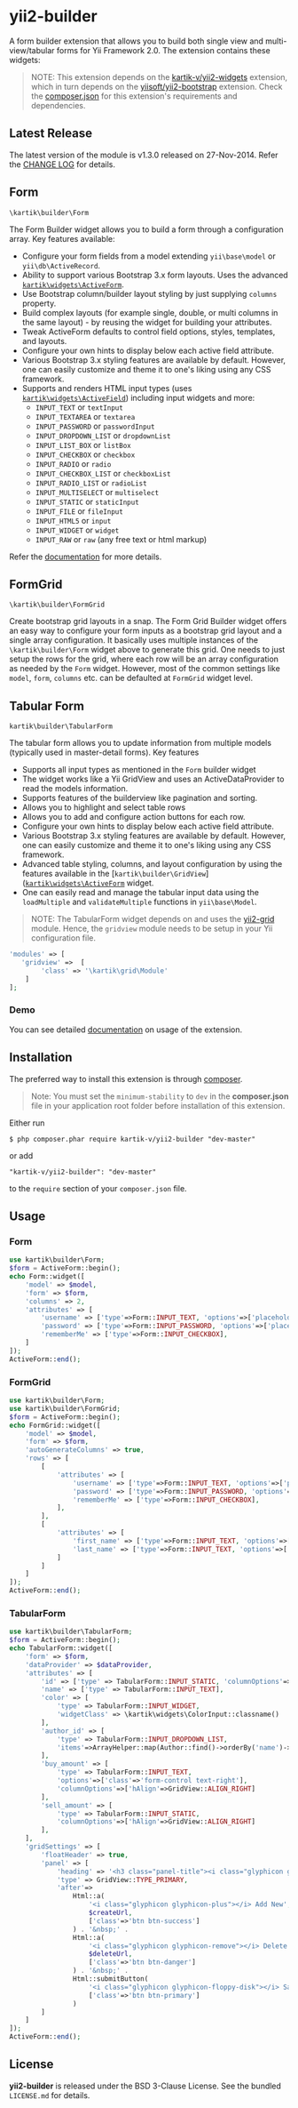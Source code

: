 yii2-builder
============

A form builder extension that allows you to build both single view and multi-view/tabular forms for Yii Framework 2.0. The extension contains these widgets:

> NOTE: This extension depends on the [kartik-v/yii2-widgets](https://github.com/kartik-v/yii2-widgets) extension, which in turn depends on the
[yiisoft/yii2-bootstrap](https://github.com/yiisoft/yii2/tree/master/extensions/bootstrap) extension. Check the 
[composer.json](https://github.com/kartik-v/yii2-builder/blob/master/composer.json) for this extension's requirements and dependencies. 

## Latest Release
The latest version of the module is v1.3.0 released on 27-Nov-2014. Refer the [CHANGE LOG](https://github.com/kartik-v/yii2-builder/blob/master/CHANGE.md) for details.

## Form

`\kartik\builder\Form`

The Form Builder widget allows you to build a form through a configuration array. Key features available:

- Configure your form fields from a model extending `yii\base\model` or `yii\db\ActiveRecord`.
- Ability to support various Bootstrap 3.x form layouts. Uses the advanced [`kartik\widgets\ActiveForm`](http://demos.krajee.com/widget-details/active-form).
- Use Bootstrap column/builder layout styling by just supplying `columns` property.
- Build complex layouts (for example single, double, or multi columns in the same layout) - by reusing the widget for building your attributes.
- Tweak ActiveForm defaults to control field options, styles, templates, and layouts.
- Configure your own hints to display below each active field attribute.
- Various Bootstrap 3.x styling features are available by default. However, one can easily customize and theme it to one's liking using any CSS framework.
- Supports and renders HTML input types (uses [`kartik\widgets\ActiveField`](http://demos.krajee.com/widget-details/active-field)) including input widgets and more:
    - `INPUT_TEXT` or `textInput`
    - `INPUT_TEXTAREA` or `textarea`
    - `INPUT_PASSWORD` or `passwordInput`
    - `INPUT_DROPDOWN_LIST` or `dropdownList`
    - `INPUT_LIST_BOX` or `listBox`
    - `INPUT_CHECKBOX` or `checkbox`
    - `INPUT_RADIO` or `radio`
    - `INPUT_CHECKBOX_LIST` or `checkboxList`
    - `INPUT_RADIO_LIST` or `radioList`
    - `INPUT_MULTISELECT` or `multiselect`
    - `INPUT_STATIC` or `staticInput`
    - `INPUT_FILE` or `fileInput`
    - `INPUT_HTML5` or `input`
    - `INPUT_WIDGET` or `widget`
    - `INPUT_RAW` or `raw` (any free text or html markup)

Refer the [documentation](http://demos.krajee.com/builder-details/form) for more details.

## FormGrid

`\kartik\builder\FormGrid`

Create bootstrap grid layouts in a snap. The Form Grid Builder widget offers an easy way to configure your form inputs as a bootstrap grid layout and a single array configuration. It basically uses 
multiple instances of the `\kartik\builder\Form` widget above to generate this grid. One needs to just setup the rows for the grid,
where each row will be an array configuration as needed by the `Form` widget. However, most of the common settings like `model`, `form`,
`columns` etc. can be defaulted at `FormGrid` widget level.

## Tabular Form 

`kartik\builder\TabularForm`

The tabular form allows you to update information from multiple models (typically used in master-detail forms). Key features

- Supports all input types as mentioned in the `Form` builder widget
- The widget works like a Yii GridView and uses an ActiveDataProvider to read the models information. 
- Supports features of the builderview like pagination and sorting.
- Allows you to highlight and select table rows
- Allows you to add and configure action buttons for each row.
- Configure your own hints to display below each active field attribute.
- Various Bootstrap 3.x styling features are available by default. However, one can easily customize and theme it to one's liking using any CSS framework.
- Advanced table styling, columns, and layout configuration by using the features available in the [`kartik\builder\GridView`]([`kartik\widgets\ActiveForm`](http://demos.krajee.com/builder) widget.
- One can easily read and manage the tabular input data using the `loadMultiple` and `validateMultiple` functions in `yii\base\Model`.

> NOTE: The TabularForm widget depends on and uses the [yii2-grid](http://demos.krajee.com/grid) module. Hence, the `gridview` module needs to be setup in your Yii configuration file.

```php
'modules' => [
   'gridview' =>  [
        'class' => '\kartik\grid\Module'
    ]
];
```

### Demo
You can see detailed [documentation](http://demos.krajee.com/builder) on usage of the extension.

## Installation

The preferred way to install this extension is through [composer](http://getcomposer.org/download/).

> Note: You must set the `minimum-stability` to `dev` in the **composer.json** file in your application root folder before installation of this extension.

Either run

```
$ php composer.phar require kartik-v/yii2-builder "dev-master"
```

or add

```
"kartik-v/yii2-builder": "dev-master"
```

to the ```require``` section of your `composer.json` file.

## Usage

### Form
```php
use kartik\builder\Form;
$form = ActiveForm::begin();
echo Form::widget([
    'model' => $model,
    'form' => $form,
    'columns' => 2,
    'attributes' => [
        'username' => ['type'=>Form::INPUT_TEXT, 'options'=>['placeholder'=>'Enter username...']],
        'password' => ['type'=>Form::INPUT_PASSWORD, 'options'=>['placeholder'=>'Enter password...']],
        'rememberMe' => ['type'=>Form::INPUT_CHECKBOX],
    ]
]);
ActiveForm::end();
```

### FormGrid
```php
use kartik\builder\Form;
use kartik\builder\FormGrid;
$form = ActiveForm::begin();
echo FormGrid::widget([
    'model' => $model,
    'form' => $form,
    'autoGenerateColumns' => true,
    'rows' => [
        [
            'attributes' => [
                'username' => ['type'=>Form::INPUT_TEXT, 'options'=>['placeholder'=>'Enter username...']],
                'password' => ['type'=>Form::INPUT_PASSWORD, 'options'=>['placeholder'=>'Enter password...']],
                'rememberMe' => ['type'=>Form::INPUT_CHECKBOX],
            ],
        ],
        [
            'attributes' => [
                'first_name' => ['type'=>Form::INPUT_TEXT, 'options'=>['placeholder'=>'Enter first name...']],
                'last_name' => ['type'=>Form::INPUT_TEXT, 'options'=>['placeholder'=>'Enter last name...']],
            ]
        ]
    ]
]);
ActiveForm::end();
```

### TabularForm
```php
use kartik\builder\TabularForm;
$form = ActiveForm::begin();
echo TabularForm::widget([
    'form' => $form,
    'dataProvider' => $dataProvider,
    'attributes' => [
        'id' => ['type' => TabularForm::INPUT_STATIC, 'columnOptions'=>['hAlign'=>GridView::ALIGN_CENTER]],
        'name' => ['type' => TabularForm::INPUT_TEXT],
        'color' => [
            'type' => TabularForm::INPUT_WIDGET, 
            'widgetClass' => \kartik\widgets\ColorInput::classname()
        ],
        'author_id' => [
            'type' => TabularForm::INPUT_DROPDOWN_LIST, 
            'items'=>ArrayHelper::map(Author::find()->orderBy('name')->asArray()->all(), 'id', 'name')
        ],
        'buy_amount' => [
            'type' => TabularForm::INPUT_TEXT, 
            'options'=>['class'=>'form-control text-right'], 
            'columnOptions'=>['hAlign'=>GridView::ALIGN_RIGHT]
        ],
        'sell_amount' => [
            'type' => TabularForm::INPUT_STATIC, 
            'columnOptions'=>['hAlign'=>GridView::ALIGN_RIGHT]
        ],
    ],
    'gridSettings' => [
        'floatHeader' => true,
        'panel' => [
            'heading' => '<h3 class="panel-title"><i class="glyphicon glyphicon-book"></i> Manage Books</h3>',
            'type' => GridView::TYPE_PRIMARY,
            'after'=> 
                Html::a(
                    '<i class="glyphicon glyphicon-plus"></i> Add New', 
                    $createUrl, 
                    ['class'=>'btn btn-success']
                ) . '&nbsp;' . 
                Html::a(
                    '<i class="glyphicon glyphicon-remove"></i> Delete', 
                    $deleteUrl, 
                    ['class'=>'btn btn-danger']
                ) . '&nbsp;' .
                Html::submitButton(
                    '<i class="glyphicon glyphicon-floppy-disk"></i> Save', 
                    ['class'=>'btn btn-primary']
                )
        ]
    ]     
]); 
ActiveForm::end(); 
```

## License

**yii2-builder** is released under the BSD 3-Clause License. See the bundled `LICENSE.md` for details.